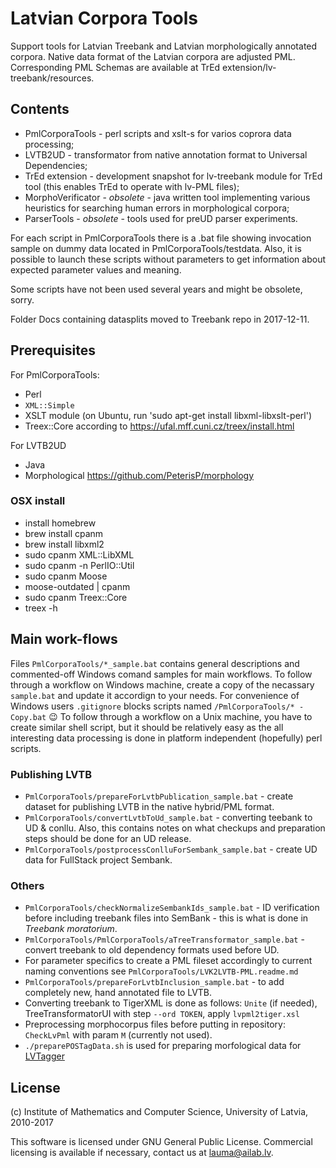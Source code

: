 # Latvian Corpora Tools

Support tools for Latvian Treebank and Latvian morphologically annotated
corpora. Native data format of the Latvian corpora are adjusted PML.
Corresponding PML Schemas are available at
TrEd extension/lv-treebank/resources.


## Contents

* PmlCorporaTools - perl scripts and xslt-s for varios coprora data processing;
* LVTB2UD - transformator from native annotation format to Universal
Dependencies;
* TrEd extension - development snapshot for lv-treebank module for TrEd tool
(this enables TrEd to operate with lv-PML files);
* MorphoVerificator - *obsolete* - java written tool implementing various heuristics for
searching human errors in morphological corpora;
* ParserTools - *obsolete* - tools used for preUD parser experiments.

For each script in PmlCorporaTools there is a .bat file showing invocation
sample on dummy data located in PmlCorporaTools/testdata. Also, it is possible
to launch these scripts without parameters to get information about expected
parameter values and meaning.

Some scripts have not been used several years and might be obsolete, sorry.

Folder Docs containing datasplits moved to Treebank repo in 2017-12-11.


## Prerequisites

For PmlCorporaTools:
* Perl
* `XML::Simple`
* XSLT module (on Ubuntu, run 'sudo apt-get install libxml-libxslt-perl')
* Treex::Core according to https://ufal.mff.cuni.cz/treex/install.html

For LVTB2UD
* Java
* Morphological https://github.com/PeterisP/morphology

### OSX install
* install homebrew
* brew install cpanm
* brew install libxml2
* sudo cpanm XML::LibXML
* sudo cpanm -n PerlIO::Util
* sudo cpanm Moose
* moose-outdated | cpanm
* sudo cpanm Treex::Core
* treex -h

## Main work-flows

Files `PmlCorporaTools/*_sample.bat` contains general descriptions and 
commented-off Windows comand samples for main workflows. To follow through a
workflow on Windows machine, create a copy of the necassary `sample.bat` and
update it accordign to your needs. For convenience of Windows users
`.gitignore` blocks scripts named `/PmlCorporaTools/* - Copy.bat` :wink:
To follow through a workflow on a Unix machine, you have to create similar
shell script, but it should be relatively easy as the all interesting data
processing is done in platform independent (hopefully) perl scripts.


### Publishing LVTB

* `PmlCorporaTools/prepareForLvtbPublication_sample.bat` - create dataset for publishing LVTB
  in the native hybrid/PML format.
* `PmlCorporaTools/convertLvtbToUd_sample.bat` - converting teebank to UD \&
  conllu. Also, this contains notes on what checkups and preparation steps
  should be done for an UD release.
* `PmlCorporaTools/postprocessConlluForSembank_sample.bat` - create UD data
  for FullStack project Sembank.

### Others

* `PmlCorporaTools/checkNormalizeSembankIds_sample.bat` - ID verification
  before including treebank files into SemBank - this is what is done in
  _Treebank moratorium_.
* `PmlCorporaTools/PmlCorporaTools/aTreeTransformator_sample.bat` - convert
  treebank to old dependency formats used before UD.
* For parameter specifics to create a PML fileset accordingly to current
  naming conventions see `PmlCorporaTools/LVK2LVTB-PML.readme.md`
* `PmlCorporaTools/prepareForLvtbInclusion_sample.bat` - to add completely
  new, hand annotated file to LVTB.
* Converting treebank to TigerXML is done as follows: `Unite` (if needed),
  TreeTransformatorUI with step `--ord TOKEN`, apply `lvpml2tiger.xsl`
* Preprocessing morphocorpus files before putting in repository: `CheckLvPml`
  with param `M` (currently not used).
* `./preparePOSTagData.sh` is used for preparing morfological data for
  [LVTagger](https://github.com/PeterisP/LVTagger)


## License

(c) Institute of Mathematics and Computer Science, University of Latvia, 2010-2017

This software is licensed under GNU General Public License.
Commercial licensing is available if necessary, contact us at lauma@ailab.lv.
